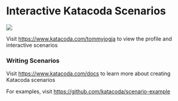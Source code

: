 # Interactive Katacoda Scenarios

[![](http://shields.katacoda.com/katacoda/tommyjogja/count.svg)](https://www.katacoda.com/tommyjogja "Get your profile on Katacoda.com")

Visit https://www.katacoda.com/tommyjogja to view the profile and interactive scenarios

### Writing Scenarios
Visit https://www.katacoda.com/docs to learn more about creating Katacoda scenarios

For examples, visit https://github.com/katacoda/scenario-example

